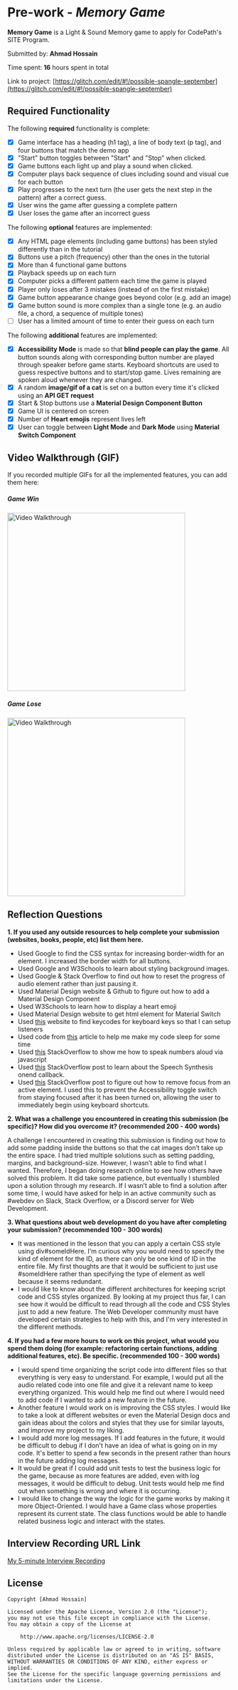 # Pre-work - *Memory Game*

**Memory Game** is a Light & Sound Memory game to apply for CodePath's SITE Program. 

Submitted by: **Ahmad Hossain**

Time spent: **16** hours spent in total

Link to project: [https://glitch.com/edit/#!/possible-spangle-september](https://glitch.com/edit/#!/possible-spangle-september)

## Required Functionality

The following **required** functionality is complete:

* [X] Game interface has a heading (h1 tag), a line of body text (p tag), and four buttons that match the demo app
* [X] "Start" button toggles between "Start" and "Stop" when clicked. 
* [X] Game buttons each light up and play a sound when clicked. 
* [X] Computer plays back sequence of clues including sound and visual cue for each button
* [X] Play progresses to the next turn (the user gets the next step in the pattern) after a correct guess. 
* [X] User wins the game after guessing a complete pattern
* [X] User loses the game after an incorrect guess

The following **optional** features are implemented:

* [X] Any HTML page elements (including game buttons) has been styled differently than in the tutorial
* [X] Buttons use a pitch (frequency) other than the ones in the tutorial
* [X] More than 4 functional game buttons
* [X] Playback speeds up on each turn
* [X] Computer picks a different pattern each time the game is played
* [X] Player only loses after 3 mistakes (instead of on the first mistake)
* [X] Game button appearance change goes beyond color (e.g. add an image)
* [X] Game button sound is more complex than a single tone (e.g. an audio file, a chord, a sequence of multiple tones)
* [ ] User has a limited amount of time to enter their guess on each turn

The following **additional** features are implemented:

- [X] **Accessibility Mode** is made so that **blind people can play the game**. All button sounds along with corresponding button number are played through speaker before game starts. 
Keyboard shortcuts are used to guess respective buttons and to start/stop game.
Lives remaining are spoken aloud whenever they are changed.
- [X] A random **image/gif of a cat** is set on a button every time it's clicked using an **API GET request**
- [X] Start & Stop buttons use a **Material Design Component Button**
- [X] Game UI is centered on screen
- [X] Number of **Heart emojis** represent lives left
- [X] User can toggle between **Light Mode** and **Dark Mode** using **Material Switch Component**

## Video Walkthrough (GIF)

If you recorded multiple GIFs for all the implemented features, you can add them here:

##### Game Win
<img src='https://thumbs.gfycat.com/EveryScalyAmethystsunbird-size_restricted.gif' title='Video Walkthrough' width='400' height='400' alt='Video Walkthrough' />

##### Game Lose
<img src='https://thumbs.gfycat.com/RecklessAggravatingGraywolf-size_restricted.gif' title='Video Walkthrough' width='400' height='400' alt='Video Walkthrough' />

## Reflection Questions
**1. If you used any outside resources to help complete your submission (websites, books, people, etc) list them here.**
* Used Google to find the CSS syntax for increasing border-width for an element. I increased the border width for all buttons.
* Used Google and W3Schools to learn about styling background images.
* Used Google & Stack Overflow to find out how to reset the progress of audio element rather than just pausing it. 
* Used Material Design website & Github to figure out how to add a Material Design Component
* Used W3Schools to learn how to display a heart emoji
* Used Material Design website to get html element for Material Switch
* Used [this](https://css-tricks.com/snippets/javascript/javascript-keycodes/) website to find keycodes for keyboard keys so that I can setup listeners
* Used code from [this](https://www.sitepoint.com/delay-sleep-pause-wait/) article to help me make my code sleep for some time
* Used [this](https://stackoverflow.com/questions/53748420/javascript-speechsynthesisutterance-speak-out-numbers-properly) StackOverflow to show me how to speak numbers aloud via javascript
* Used [this](https://stackoverflow.com/questions/53573568/synchronous-execution-in-javascript-with-speechsynthesis-speak) StackOverflow post to learn about the Speech Synthesis onend callback.
* Used [this](https://stackoverflow.com/questions/6976486/is-there-any-way-in-javascript-to-focus-the-document-content-area) StackOverflow post to figure out how to remove focus from an active element. I used this to prevent the Accessibility toggle switch from staying focused after it has been turned on, allowing the user to immediately begin using keyboard shortcuts. 

**2. What was a challenge you encountered in creating this submission (be specific)? How did you overcome it? (recommended 200 - 400 words)**

A challenge I encountered in creating this submission is finding out how to add some padding inside the buttons so that the cat images don’t take up the entire space. I had tried multiple solutions such as setting padding, margins, and background-size. However, I wasn’t able to find what I wanted. Therefore, I began doing research online to see how others have solved this problem. It did take some patience, but eventually I stumbled upon a solution through my research. If I wasn’t able to find a solution after some time, I would have asked for help in an active community such as #webdev on Slack, Stack Overflow, or a Discord server for Web Development.

**3. What questions about web development do you have after completing your submission? (recommended 100 - 300 words)**
* It was mentioned in the lesson that you can apply a certain CSS style using div#someIdHere. I'm curious why you would need to specify the kind of element for the ID, as there can only be one kind of ID in the entire file. My first thoughts are that it would be sufficient to just use #someIdHere rather than specifying the type of element as well because it seems redundant.
* I would like to know about the different architectures for keeping script code and CSS styles organized. By looking at my project thus far, I can see how it would be difficult to read through all the code and CSS Styles just to add a new feature. The Web Developer community must have developed certain strategies to help with this, and I'm very interested in the different methods.

**4. If you had a few more hours to work on this project, what would you spend them doing (for example: refactoring certain functions, adding additional features, etc). Be specific. (recommended 100 - 300 words)**
* I would spend time organizing the script code into different files so that everything is very easy to understand. For example, I would put all the audio related code into one file and give it a relevant name to keep everything organized. This would help me find out where I would need to add code if I wanted to add a new feature in the future.
* Another feature I would work on is improving the CSS styles. I would like to take a look at different websites or even the Material Design docs and gain ideas about the colors and styles that they use for similar layouts, and improve my project to my liking.
* I would add more log messages. If I add features in the future, it would be difficult to debug if I don't have an idea of what is going on in my code. It's better to spend a few seconds in the present rather than hours in the future adding log messages.
* It would be great if I could add unit tests to test the business logic for the game, because as more features are added, even with log messages, it would be difficult to debug. Unit tests would help me find out when something is wrong and where it is occurring.
* I would like to change the way the logic for the game works by making it more Object-Oriented. I would have a Game class whose properties represent its current state. The class functions would be able to handle related business logic and interact with the states.

## Interview Recording URL Link

[My 5-minute Interview Recording](https://www.loom.com/share/a861a27a378d4dd4b194d4bc97420152)


## License

    Copyright [Ahmad Hossain]

    Licensed under the Apache License, Version 2.0 (the "License");
    you may not use this file except in compliance with the License.
    You may obtain a copy of the License at

        http://www.apache.org/licenses/LICENSE-2.0

    Unless required by applicable law or agreed to in writing, software
    distributed under the License is distributed on an "AS IS" BASIS,
    WITHOUT WARRANTIES OR CONDITIONS OF ANY KIND, either express or implied.
    See the License for the specific language governing permissions and
    limitations under the License.